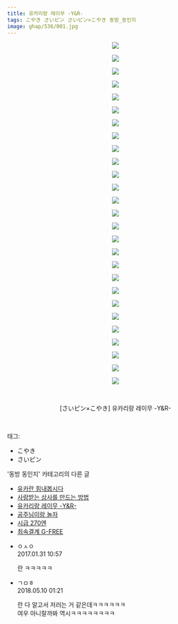```yaml
---
title: 유카리랑 레이무 -Y&R-
tags: こやき さいピン さいピン×こやき 동방_동인지
image: ghap/536/001.jpg
---
```

<div class="article">
<p style="text-align: center; clear: none; float: none;"><img src="{{ site.nasurl }}/ghap/536/001.jpg"/></p>
<p style="text-align: center; clear: none; float: none;"><img src="{{ site.nasurl }}/ghap/536/002.jpg"/></p>
<p style="text-align: center; clear: none; float: none;"><img src="{{ site.nasurl }}/ghap/536/003.jpg"/></p>
<p style="text-align: center; clear: none; float: none;"><img src="{{ site.nasurl }}/ghap/536/004.jpg"/></p>
<p style="text-align: center; clear: none; float: none;"><img src="{{ site.nasurl }}/ghap/536/005.jpg"/></p>
<p style="text-align: center; clear: none; float: none;"><img src="{{ site.nasurl }}/ghap/536/006.jpg"/></p>
<p style="text-align: center; clear: none; float: none;"><img src="{{ site.nasurl }}/ghap/536/007.jpg"/></p>
<p style="text-align: center; clear: none; float: none;"><img src="{{ site.nasurl }}/ghap/536/008.jpg"/></p>
<p style="text-align: center; clear: none; float: none;"><img src="{{ site.nasurl }}/ghap/536/009.jpg"/></p>
<p style="text-align: center; clear: none; float: none;"><img src="{{ site.nasurl }}/ghap/536/010.jpg"/></p>
<p style="text-align: center; clear: none; float: none;"><img src="{{ site.nasurl }}/ghap/536/011.jpg"/></p>
<p style="text-align: center; clear: none; float: none;"><img src="{{ site.nasurl }}/ghap/536/012.jpg"/></p>
<p style="text-align: center; clear: none; float: none;"><img src="{{ site.nasurl }}/ghap/536/013.jpg"/></p>
<p style="text-align: center; clear: none; float: none;"><img src="{{ site.nasurl }}/ghap/536/014.jpg"/></p>
<p style="text-align: center; clear: none; float: none;"><img src="{{ site.nasurl }}/ghap/536/015.jpg"/></p>
<p style="text-align: center; clear: none; float: none;"><img src="{{ site.nasurl }}/ghap/536/016.jpg"/></p>
<p style="text-align: center; clear: none; float: none;"><img src="{{ site.nasurl }}/ghap/536/017.jpg"/></p>
<p style="text-align: center; clear: none; float: none;"><img src="{{ site.nasurl }}/ghap/536/018.jpg"/></p>
<p style="text-align: center; clear: none; float: none;"><img src="{{ site.nasurl }}/ghap/536/019.jpg"/></p>
<p style="text-align: center; clear: none; float: none;"><img src="{{ site.nasurl }}/ghap/536/020.jpg"/></p>
<p style="text-align: center; clear: none; float: none;"><img src="{{ site.nasurl }}/ghap/536/021.jpg"/></p>
<p style="text-align: center; clear: none; float: none;"><img src="{{ site.nasurl }}/ghap/536/022.jpg"/></p>
<p style="text-align: center; clear: none; float: none;"><img src="{{ site.nasurl }}/ghap/536/023.jpg"/></p>
<p style="text-align: center; clear: none; float: none;"><img src="{{ site.nasurl }}/ghap/536/024.jpg"/></p>
<p style="text-align: center; clear: none; float: none;"><img src="{{ site.nasurl }}/ghap/536/025.jpg"/></p>
<p style="text-align: center; clear: none; float: none;"><img src="{{ site.nasurl }}/ghap/536/026.jpg"/></p>
<p style="text-align: center; clear: none; float: none;"><img src="{{ site.nasurl }}/ghap/536/027.jpg"/></p>
<p style="text-align: center; clear: none; float: none;"><br/></p>
<p style="text-align: center; clear: none; float: none;">[さいピン×こやき] 유카리랑 레이무 -Y&amp;R-</p>
<p><br/></p>
</div><div class="tagTrail">
<p>태그: </p>
<ul>
<li>こやき</li>
<li>さいピン</li>
</ul>
</div><div class="another">
<p>'동방 동인지' 카테고리의 다른 글</p>
<ul>
<li><a href="/2016-06-24-ghap_538">유카란 힘내봅시다</a></li>
<li><a href="/2016-06-24-ghap_537">사랑받는 상사를 만드는 방법</a></li>
<li><a href="/2016-06-24-ghap_536">유카리랑 레이무 -Y&amp;R-</a></li>
<li><a href="/2016-06-24-ghap_535">공주님이랑 놀자</a></li>
<li><a href="/2016-06-24-ghap_534">시급 270엔</a></li>
<li><a href="/2016-06-24-ghap_533">최속결계 G-FREE</a></li>
</ul>
</div><div class="cb_module cb_fluid">
<div class="cb_wrt cb_profile">
<div class="comment">
<ul>
<li class="cb_thumb_off" id="comment14903471">
<div class="cb_comment_area">
<div class="cb_info_area">
<div class="cb_section">
<span class="cb_nick_name">ㅇㅅㅇ</span>
</div>
<div class="cb_section">
<span class="cb_date">2017.01.31 10:57 </span>
</div>
</div>
<div class="cb_dsc_comment">
<p class="cb_dsc">
											란 ㅋㅋㅋㅋㅋ
										</p>
</div>
</div></li>
<li class="cb_thumb_off" id="comment15253400">
<div class="cb_comment_area">
<div class="cb_info_area">
<div class="cb_section">
<span class="cb_nick_name">ㄱㅁㅎ</span>
</div>
<div class="cb_section">
<span class="cb_date">2018.05.10 01:21 </span>
</div>
</div>
<div class="cb_dsc_comment">
<p class="cb_dsc">
											란 다 알고서 저러는 거 같은데ㅋㅋㅋㅋㅋㅋ<br/>
여우 아니랄까봐 역시ㅋㅋㅋㅋㅋㅋㅋㅋ
										</p>
</div>
</div></li>
</ul>
</div>
</div><!-- commentList close -->
</div>